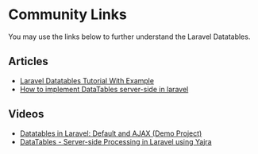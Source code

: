 # Community Links

You may use the links below to further understand the Laravel Datatables.

<a name="articles"></a>
## Articles
- [Laravel Datatables Tutorial With Example](https://appdividend.com/2018/04/16/laravel-datatables-tutorial-with-example/)
- [How to implement DataTables server-side in laravel](https://medium.com/justlaravel/how-to-implement-datatables-server-side-in-laravel-bcacf8472d70)

<a name="videos"></a>
## Videos
- [Datatables in Laravel: Default and AJAX (Demo Project)](https://www.youtube.com/watch?v=1wgLY-V69MM)
- [DataTables - Server-side Processing in Laravel using Yajra](https://www.youtube.com/watch?v=zwz_cMvASCo)

